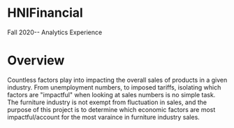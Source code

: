 # HNIFinancial
Fall 2020-- Analytics Experience

# Overview
Countless factors play into impacting the overall sales of products in a given industry. From unemployment numbers, to imposed tariffs, isolating which factors are "impactful" when looking at sales numbers is no simple task. The furniture industry is not exempt from fluctuation in sales, and the purpose of this project is to determine which economic factors are most impactful/account for the most varaince in furniture industry sales. 
